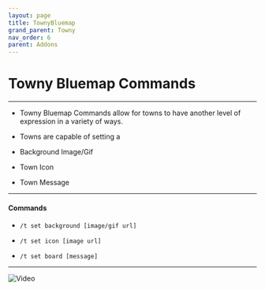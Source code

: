 ```yaml
---
layout: page
title: TownyBluemap
grand_parent: Towny
nav_order: 6
parent: Addons
---
```


# Towny Bluemap Commands #

---

 - Towny Bluemap Commands allow for towns to have another level of expression in a variety of ways.

 - Towns are capable of setting a 
  
  - Background Image/Gif
  
  - Town Icon

  - Town Message

---

#### Commands

 - `/t set background [image/gif url]`

 - `/t set icon [image url]`

 - `/t set board [message]`

---

![Video](https://github.com/EcoRedux/EcoRedux-Wiki/assets/137451345/92f725da-8619-4ba5-aeda-475998375785)




